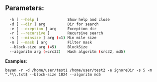 ## Parameters:

```bash
  -h [ --help ]             Show help and close
  -d [ --dir ] arg          Dir for search
  -e [ --exeption ] arg     Exception dir
  -r [ --recursive ]        Recursive search
  -s [ --minsize ] arg (=1) Min mile size
  -m [ --mask ] arg         Filter mask
  --block-size arg (=5)     BlockSize
  --algoritm arg (=crc32)   Hash algoritm (src32, md5)
```

**Examples**: 

`bayan -r -d /home/user/test1 /home/user/test2 -e ignoreDir -s 5 -m ^.*\\.txt$ --block-size 1024 --algoritm md5`
